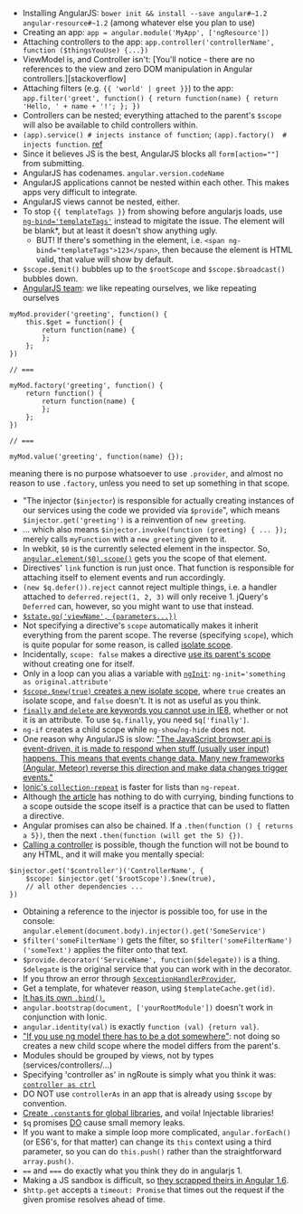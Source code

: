 * Installing AngularJS: `bower init && install --save angular#~1.2 angular-resource#~1.2` (among whatever else you plan to use)
* Creating an app: `app = angular.module('MyApp', ['ngResource'])`
* Attaching controllers to the app: `app.controller('controllerName', function ($thingsYouUse) {...})`
* ViewModel is, and Controller isn't: [You'll notice - there are no references to the view and zero DOM manipulation in Angular controllers.][stackoverflow]
* Attaching filters (e.g. `{{ 'world' | greet }}`) to the app: `app.filter('greet', function() { return function(name) { return 'Hello, ' + name + '!'; }; })`
* Controllers can be nested; everything attached to the parent's `$scope` will also be available to child controllers within.
* `(app).service() # injects instance of function`; `(app).factory()  # injects function`. [ref](http://viralpatel.net/blogs/angularjs-service-factory-tutorial/)
* Since it believes JS is the best, AngularJS blocks all `form[action=""]` from submitting.
* AngularJS has codenames. `angular.version.codeName`
* AngularJS applications cannot be nested within each other. This makes apps very difficult to integrate.
* AngularJS views cannot be nested, either.
* To stop `{{ templateTags }}` from showing before angularjs loads, use [`ng-bind='templateTags'`](http://stackoverflow.com/a/12866905/1558430) instead to migitate the issue. The element will be blank*, but at least it doesn't show anything ugly.
  * BUT! If there's something in the element, i.e. `<span ng-bind="templateTags">123</span>`, then because the element is HTML valid, that value will show by default.
* `$scope.$emit()` bubbles up to the `$rootScope` and `$scope.$broadcast()` bubbles down.
* [AngularJS team](https://github.com/angular/angular.js/wiki/Understanding-Dependency-Injection): we like repeating ourselves, we like repeating ourselves
```
myMod.provider('greeting', function() {
    this.$get = function() {
        return function(name) {
        };
    };
})

// ===

myMod.factory('greeting', function() {
    return function() {
        return function(name) {
        };
    };
})

// ===

myMod.value('greeting', function(name) {});
```
meaning there is no purpose whatsoever to use `.provider`, and almost no reason to use `.factory`, unless you need to set up something in that scope.

* "The injector (`$injector`) is responsible for actually creating instances of our services using the code we provided via `$provide`", which means `$injector.get('greeting')` is a reinvention of `new greeting`.
* ... which also means `$injector.invoke(function (greeting) { ... });` merely calls `myFunction` with a `new greeting` given to it.
* In webkit, `$0` is the currently selected element in the inspector. So, [`angular.element($0).scope()`](http://stackoverflow.com/questions/13743058/how-to-access-the-angular-scope-variable-in-browsers-console) gets you the scope of that element.
* Directives' `link` function is run just once. That function is responsible for attaching itself to element events and run accordingly.
* `(new $q.defer()).reject` cannot reject multiple things, i.e. a handler attached to `deferred.reject(1, 2, 3)` will only receive 1. jQuery's `Deferred` can, however, so you might want to use that instead.
* [`$state.go('viewName', {parameters...})`](https://github.com/angular-ui/ui-router/wiki/Quick-Reference#stategoto--toparams--options)
* Not specifying a directive's `scope` automatically makes it inherit everything from the parent scope. The reverse (specifying `scope`), which is quite popular for some reason, is called [isolate scope](https://docs.angularjs.org/guide/scope).
* Incidentally, `scope: false` makes a directive [use its parent's scope](http://www.undefinednull.com/2014/02/11/mastering-the-scope-of-a-directive-in-angularjs/) without creating one for itself.
* Only in a loop can you alias a variable with [`ngInit`](http://stackoverflow.com/questions/25938059/how-to-alias-object-property-as-variable-in-ng-repeat): `ng-init='something as original.attribute'`
* [`$scope.$new(true)` creates a new isolate scope](http://stackoverflow.com/a/15560832), where `true` creates an isolate scope, and `false` doesn't. It is not as useful as you think.
* [`finally` and `delete` are keywords you cannot use in IE8](https://github.com/angular/angular.js/commit/f078762d48d0d5d9796dcdf2cb0241198677582c), whether or not it is an attribute. To use `$q.finally`, you need `$q['finally']`.
* `ng-if` creates a child scope while `ng-show`/`ng-hide` does not.
* One reason why AngularJS is slow: ["The JavaScript browser api is event-driven, it is made to respond when stuff (usually user input) happens. This means that events change data. Many new frameworks (Angular, Meteor) reverse this direction and make data changes trigger events."](https://medium.com/@ilyothehorrid/writing-code-for-humans-5b80a89f439c)
* [Ionic's `collection-repeat`](http://ionicframework.com/docs/api/directive/collectionRepeat/) is faster for lists than `ng-repeat`.
* Although [the article](https://medium.com/@fabrik42/cleaner-angularjs-directives-with-curried-functions-57a63c895da5) has nothing to do with currying, binding functions to a scope outside the scope itself is a practice that can be used to flatten a directive.
* Angular promises can also be chained. If a `.then(function () { returns a 5})`, then the next `.then(function (will get the 5) {})`.
* [Calling a controller](http://stackoverflow.com/questions/12488828/) is possible, though the function will not be bound to any HTML, and it will make you mentally special:
```
$injector.get('$controller')('ControllerName', {
    $scope: $injector.get('$rootScope').$new(true),
    // all other dependencies ...
})
```
* Obtaining a reference to the injector is possible too, for use in the console: `angular.element(document.body).injector().get('SomeService')`
* `$filter('someFilterName')` gets the filter, so `$filter('someFilterName')('someText')` applies the filter onto that text.
* `$provide.decorator('ServiceName', function($delegate))` is a thing. `$delegate` is the original service that you can work with in the decorator.
* If you throw an error through [`$exceptionHandlerProvider`](https://docs.angularjs.org/api/ngMock/provider/$exceptionHandlerProvider),
* Get a template, for whatever reason, using `$templateCache.get(id)`.
* [It has its own `.bind()`.](https://docs.angularjs.org/api/ng/function/angular.bind)
* `angular.bootstrap(document, ['yourRootModule'])` doesn't work in conjunction with Ionic.
* `angular.identity(val)` is exactly `function (val) {return val}`.
* ["If you use ng model there has to be a dot somewhere"](http://stackoverflow.com/questions/17606936/angularjs-dot-in-ng-model): not doing so creates a new child scope where the model differs from the parent's.
* Modules should be grouped by views, not by types (services/controllers/...)
* Specifying 'controller as' in ngRoute is simply what you think it was: [`controller as ctrl`](http://stackoverflow.com/a/23861159/1558430)
* DO NOT use `controllerAs` in an app that is already using `$scope` by convention.
* [Create `.constant`s for global libraries](https://github.com/johnpapa/angular-styleguide/blob/master/README.md#constants), and voila! Injectable libraries!
* `$q` promises [DO](http://stackoverflow.com/questions/20068467/do-never-resolved-promises-cause-memory-leak) cause small memory leaks.
* If you want to make a simple loop more complicated, `angular.forEach()` (or ES6's, for that matter) can change its `this` context using a third parameter, so you can do `this.push()` rather than the straightforward `array.push()`.
* `==` and `===` do exactly what you think they do in angularjs 1.
* Making a JS sandbox is difficult, so [they scrapped theirs in Angular 1.6](https://docs.angularjs.org/guide/security#sandbox-removal).
* `$http.get` accepts a `timeout: Promise` that times out the request if the given promise resolves ahead of time.
